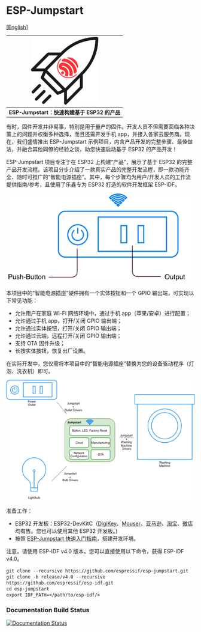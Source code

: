 # ESP-Jumpstart

[[English]](./README.md)

| [![Cover Page]](https://docs.espressif.com/projects/esp-jumpstart/zh_CN/latest/index.html) |
|:--------------------------:|
| **ESP-Jumpstart：快速构建基于 ESP32 的产品** |

有时，固件开发并非易事，特别是用于量产的固件。开发人员不但需要面临各种决策上的问题并权衡多种选择，而且还需开发手机 app，并接入各家云服务商。现在，我们盛情推出 ESP-Jumpstart 示例项目，内含产品开发的完整步骤、最佳做法，并融合其他同僚的经验之谈，助您快速启动基于 ESP32 的产品开发！

ESP-Jumpstart 项目专注于在 ESP32 上构建“产品”，展示了基于 ESP32 的完整产品开发流程。该项目分步介绍了一款真实产品的完整开发流程，即一款功能齐全、随时可推广的“智能电源插座”。其中，每个步骤均为用户/开发人员的工作流提供指南/参考，且使用了乐鑫专为 ESP32 打造的软件开发框架 ESP-IDF。

![Smart Power Outlet]

本项目中的“智能电源插座”硬件拥有一个实体按钮和一个 GPIO 输出端，可实现以下常见功能：

- 允许用户在家庭 Wi-Fi 网络环境中，通过手机 app（苹果/安卓）进行配置；
- 允许通过手机 app，打开/关闭 GPIO 输出端；
- 允许通过实体按钮，打开/关闭 GPIO 输出端；
- 允许通过云端，远程打开/关闭 GPIO 输出端；
- 支持 OTA 固件升级；
- 长按实体按钮，恢复出厂设置。

在实际开发中，您仅需将本项目中的“智能电源插座”替换为您的设备驱动程序（灯泡、洗衣机）即可。

![Jumpstart Applicability]

准备工作：

- ESP32 开发板：ESP32-DevKitC（[DigiKey](https://www.digikey.com.cn/products/zh?WT.z_header=search_go&keywords=esp32-devkitc)、[Mouser](https://www.mouser.cn/_/?Keyword=ESP32-DevKitC)、[亚马逊](https://www.amazon.cn/s/ref=nb_sb_noss?__mk_zh_CN=亚马逊网站&url=search-alias%3Daps&field-keywords=esp32-devkitc)、[淘宝](https://item.taobao.com/item.htm?spm=a1z38n.10677092.0.0.11891debEFopAX&id=542143157571)、[微店](https://detail.youzan.com/show/goods?alias=2fwmug42fe41s&activity_alias=undefined) 均有售。您也可以使用其他 ESP32 开发板。)
- 按照 [ESP-Jumpstart 快速入门指南](https://docs.espressif.com/projects/esp-jumpstart/zh_CN/latest/index.html)，搭建开发环境。 

注意，请使用 ESP-IDF v4.0 版本。您可以直接使用以下命令，获得 ESP-IDF v4.0。

```
git clone --recursive https://github.com/espressif/esp-jumpstart.git
git clone -b release/v4.0 --recursive https://github.com/espressif/esp-idf.git
cd esp-jumpstart
export IDF_PATH=</path/to/esp-idf/>
```

### Documentation Build Status

[![Documentation Status](https://readthedocs.com/projects/espressif-esp-jumpstart-zh-cn/badge/?version=latest)](https://docs.espressif.com/projects/esp-jumpstart/zh_CN/latest/)

[Smart Power Outlet]: docs/_static/jumpstart-outlet.png
[Jumpstart Applicability]: docs/_static/jumpstart-outlet-blocks.png
[Cover Page]: docs/_static/cover_page.svg

